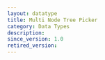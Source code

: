 ```yaml
---
layout: datatype
title: Multi Node Tree Picker
category: Data Types
description: 
since_version: 1.0
retired_version: 
---
```

